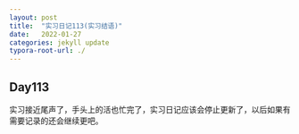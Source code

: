 ```yaml
---
layout: post
title:  "实习日记113(实习结语)"
date:   2022-01-27
categories: jekyll update
typora-root-url: ./
---
```


## Day113

实习接近尾声了，手头上的活也忙完了，实习日记应该会停止更新了，以后如果有需要记录的还会继续更吧。